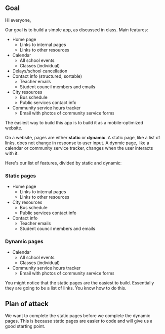 ## Goal

Hi everyone,

Our goal is to build a simple app, as discussed in class. Main features:

- Home page
    + Links to internal pages
    + Links to other resources
- Calendar
    + All school events
    + Classes (individual)
- Delays/school cancellation
- Contact info (structured, sortable)
    + Teacher emails
    + Student council members and emails
- City resources
    + Bus schedule
    + Public services contact info
- Community service hours tracker
    + Email with photos of community service forms

The easiest way to build this app is to build it as a mobile-optimized website.

On a website, pages are either **static** or **dynamic**. A static page, like
a list of links, does not change in response to user input. A dynmic page, like
a calendar or community service tracker, changes when the user interacts with it.

Here's our list of features, divided by static and dynamic:

### Static pages

- Home page
    + Links to internal pages
    + Links to other resources
- City resources
    + Bus schedule
    + Public services contact info
- Contact info 
    + Teacher emails
    + Student council members and emails

### Dynamic pages

- Calendar
    + All school events
    + Classes (individual)
- Community service hours tracker
    + Email with photos of community service forms

You might notice that the static pages are the easiest to build. Essentially
they are going to be a list of links. You know how to do this.

## Plan of attack

We want to complete the static pages before we complete the dynamic pages. This is because static pages are easier to code and will give us a good starting point.
